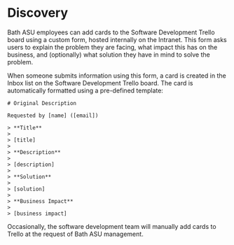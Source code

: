 # Discovery

Bath ASU employees can add cards to the Software Development Trello board using a custom form, hosted internally on the Intranet. This form asks users to explain the problem they are facing, what impact this has on the business, and (optionally) what solution they have in mind to solve the problem.

When someone submits information using this form, a card is created in the Inbox list on the Software Development Trello board. The card is automatically formatted using a pre-defined template:

```
# Original Description

Requested by [name] ([email])

> **Title**
>
> [title]
>
> **Description**
>
> [description]
>
> **Solution**
>
> [solution]
>
> **Business Impact**
>
> [business impact]
```

Occasionally, the software development team will manually add cards to Trello at the request of Bath ASU management.